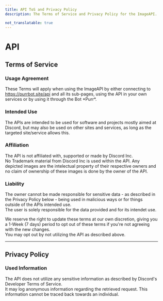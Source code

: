 ```yaml
---
title: API ToS and Privacy Policy
description: The Terms of Service and Privacy Policy for the ImageAPI.

not_translatable: true
---
```


# API

## Terms of Service

### Usage Agreement
These Terms will apply when using the ImageAPI by either connecting to https://purrbot.site/api and all its sub-pages, using the API in your own services or by using it through the Bot \*Purr*.

### Intended Use
The APIs are intended to be used for software and projects mostly aimed at Discord, but may also be used on other sites and services, as long as the targeted site/service allows this.

### Affiliation
The API is not affiliated with, supported or made by Discord Inc.  
No Trademark material from Discord Inc is used within the API. Any depicted images are the intelectual property of their respective owners and no claim of ownership of these images is done by the owner of the API.

### Liability
The owner cannot be made responsible for sensitive data - as described in the Privacy Policy below - being used in malicious ways or for things outside of the APIs intended use.  
The user is solely responsible for the data provided and for its intendet use.

We reserve the right to update these terms at our own discretion, giving you a 1-Week (7 days) period to opt out of these terms if you're not agreeing with the new changes.  
You may opt out by not utilizing the API as described above.

----
## Privacy Policy

### Used Information
The API does not utilize any sensitive information as described by Discord's Developer Terms of Service.  
It may log anonymous information regarding the retrieved request. This information cannot be traced back towards an individual.
